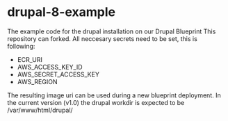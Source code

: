 # drupal-8-example
The example code for the drupal installation on our Drupal Blueprint
This repository can forked. All neccesary secrets need to be set, this is following:

- ECR_URI
- AWS_ACCESS_KEY_ID
- AWS_SECRET_ACCESS_KEY
- AWS_REGION

The resulting image uri can be used during a new blueprint deployment.
In the current version (v1.0) the drupal workdir is expected to be /var/www/html/drupal/